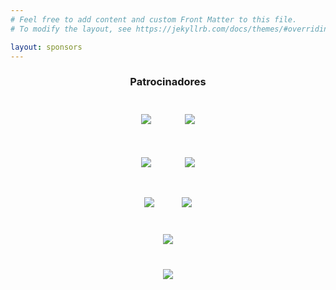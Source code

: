 ```yaml
---
# Feel free to add content and custom Front Matter to this file.
# To modify the layout, see https://jekyllrb.com/docs/themes/#overriding-theme-defaults

layout: sponsors
---
```


<div align="center" style="margin-bottom: 4rem">

<h3><b>Patrocinadores</b></h3>

<!--<div style="color:grey;margin-top:2rem"><b>Patrocinador científico</b></div>
-->

<div>
    <a href="https://web.bizkaia.eus/es/" target="_blank"><img style="max-height: 100px; padding:25px;" src="{{site.url}}/images/patrocinadores/DFB.png"></a>
    <a href="https://www.bilbao.eus/cs/Satellite?cid=3000005415&language=es&pagename=Bilbaonet%2FPage%2FBIO_home" target="_blank"><img style="max-height: 100px; padding:25px;" src="{{site.url}}/images/patrocinadores/Bilbao.png"></a>
    <br>
    <a href="https://www.accenture.com/es-es" target="_blank"><img style="max-height: 100px; padding:25px;" src="{{site.url}}/images/patrocinadores/accenture.png"></a>
    <a href="https://www.basquecybersecurity.eus/es/" target="_blank"><img style="max-height: 100px; padding:25px;" src="{{site.url}}/images/patrocinadores/BCSC.png"></a>
    <br>
    <a href="https://www.cybasque.eus/home-cybasque" target="_blank"><img style="max-height: 100px; padding:20px;" src="{{site.url}}/images/patrocinadores/CYBASQUE.png"></a>
    <a href="https://www.indracompany.com/" target="_blank"><img style="max-height: 100px; padding:20px;" src="{{site.url}}/images/patrocinadores/indra.png"><br>
   <a href="https://www.renic.es" target="_blank"><img style="max-height: 100px; padding:20px;" src="{{site.url}}/images/patrocinadores/LogoRENIC.jpg"></a>
    <br>
     <a href="https://www.ziur.eus/es/" target="_blank"><img style="max-height: 100px; padding:20px;" src="{{site.url}}/images/patrocinadores/ZIUR.jpg"></a>
   
</div>
